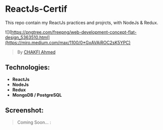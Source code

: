 # ReactJs-Certif
This repo contain my ReactJs practices and projrcts, with NodeJs &amp; Redux.

![](https://pngtree.com/freepng/web-development-concept-flat-design_5363510.html](https://miro.medium.com/max/1100/0*GxAVAiROC2sK5YPC)

> By [CHAKFI Ahmed](https://www.linkedin.com/in/chakfi-ahmed/)

## Technologies:

- **ReactJs**
- **NodeJs**
- **Redux**
- **MongoDB / PostgreSQL**


## Screenshot:
 > Coming Soon... : 
